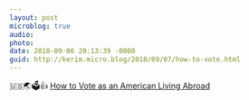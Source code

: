 ```yaml
---
layout: post
microblog: true
audio: 
photo: 
date: 2018-09-06 20:13:39 -0800
guid: http://kerim.micro.blog/2018/09/07/how-to-vote.html
---
```

🇺🇸🌏🗳👍 [How to Vote as an American Living Abroad](https://www.nytimes.com/2018/09/04/smarter-living/how-to-vote-abroad-overseas-expat.html)
